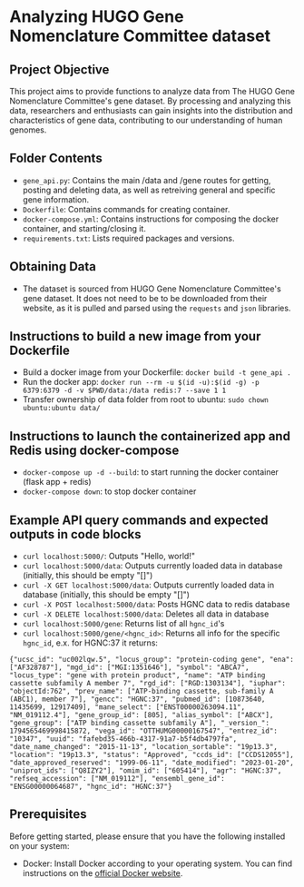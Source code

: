 
# Analyzing HUGO Gene Nomenclature Committee dataset

## Project Objective
This project aims to provide functions to analyze data from The HUGO Gene Nomenclature Committee's gene dataset. By processing and analyzing this data, researchers and enthusiasts can gain insights into the distribution and characteristics of gene data, contributing to our understanding of human genomes.

## Folder Contents
- `gene_api.py`: Contains the main /data and /gene routes for getting, posting and deleting data, as well as retreiving general and specific gene information.
- `Dockerfile`: Contains commands for creating container.
- `docker-compose.yml`: Contains instructions for composing the docker container, and starting/closing it.
- `requirements.txt`: Lists required packages and versions.

## Obtaining Data
- The dataset is sourced from HUGO Gene Nomenclature Committee's gene dataset. It does not need to be to be downloaded from their website, as it is pulled and parsed using the `requests` and `json` libraries.

## Instructions to build a new image from your Dockerfile
- Build a docker image from your Dockerfile: `docker build -t gene_api .`
- Run the docker app: `docker run --rm -u $(id -u):$(id -g) -p 6379:6379 -d -v $PWD/data:/data redis:7 --save 1 1`
- Transfer ownership of data folder from root to ubuntu: `sudo chown ubuntu:ubuntu data/`

## Instructions to launch the containerized app and Redis using docker-compose
- `docker-compose up -d --build`: to start running the docker container (flask app + redis)
- `docker-compose down`: to stop docker container

## Example API query commands and expected outputs in code blocks
- `curl localhost:5000/`: Outputs "Hello, world!"
- `curl localhost:5000/data`: Outputs currently loaded data in database (initially, this should be empty "[]")
- `curl -X GET localhost:5000/data`: Outputs currently loaded data in database (initially, this should be empty "[]")
- `curl -X POST localhost:5000/data`: Posts HGNC data to redis database
- `curl -X DELETE localhost:5000/data`: Deletes all data in database
- `curl localhost:5000/gene`: Returns list of all `hgnc_id`'s
- `curl localhost:5000/gene/<hgnc_id>`: Returns all info for the specific `hgnc_id`, e.x. for HGNC:37 it returns:

`{"ucsc_id": "uc002lqw.5", "locus_group": "protein-coding gene", "ena": ["AF328787"], "mgd_id": ["MGI:1351646"], "symbol": "ABCA7", "locus_type": "gene with protein product", "name": "ATP binding cassette subfamily A member 7", "rgd_id": ["RGD:1303134"], "iuphar": "objectId:762", "prev_name": ["ATP-binding cassette, sub-family A (ABC1), member 7"], "gencc": "HGNC:37", "pubmed_id": [10873640, 11435699, 12917409], "mane_select": ["ENST00000263094.11", "NM_019112.4"], "gene_group_id": [805], "alias_symbol": ["ABCX"], "gene_group": ["ATP binding cassette subfamily A"], "_version_": 1794565469998415872, "vega_id": "OTTHUMG00000167547", "entrez_id": "10347", "uuid": "fafebd35-466b-4317-91a7-b5f4db4797fa", "date_name_changed": "2015-11-13", "location_sortable": "19p13.3", "location": "19p13.3", "status": "Approved", "ccds_id": ["CCDS12055"], "date_approved_reserved": "1999-06-11", "date_modified": "2023-01-20", "uniprot_ids": ["Q8IZY2"], "omim_id": ["605414"], "agr": "HGNC:37", "refseq_accession": ["NM_019112"], "ensembl_gene_id": "ENSG00000064687", "hgnc_id": "HGNC:37"}`


## Prerequisites
Before getting started, please ensure that you have the following installed on your system:
- Docker: Install Docker according to your operating system. You can find instructions on the [official Docker website](https://docs.docker.com/get-docker/).


